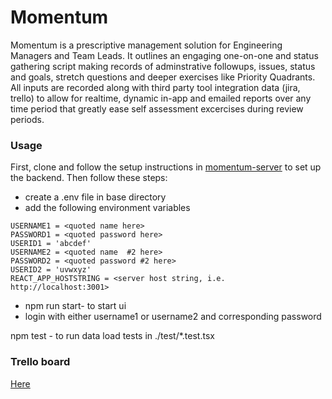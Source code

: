 # Momentum

Momentum is a prescriptive management solution for Engineering Managers and Team Leads. It outlines an engaging one-on-one and status gathering script making records of adminstrative followups, issues, status and goals, stretch questions and deeper exercises like Priority Quadrants. All inputs are recorded along with third party tool integration data (jira, trello) to allow for realtime, dynamic in-app and emailed reports over any time period that greatly ease self assessment excercises during review periods.

### Usage

First, clone and follow the setup instructions in [momentum-server](https://github.com/tscavone/momentum-server) to set up the backend. Then follow these steps:

- create a .env file in base directory
- add the following environment variables
```
USERNAME1 = <quoted name here>
PASSWORD1 = <quoted password here>
USERID1 = 'abcdef'
USERNAME2 = <quoted name  #2 here>
PASSWORD2 = <quoted password #2 here>
USERID2 = 'uvwxyz'
REACT_APP_HOSTSTRING = <server host string, i.e. http://localhost:3001>
```
- npm run start- to start ui
- login with either username1 or username2 and corresponding password


npm test - to run data load tests in ./test/\*.test.tsx

### Trello board
[Here](https://trello.com/invite/b/RdU9LAyR/cd8e4e945406574ebd229073e273ca1f/todo)
